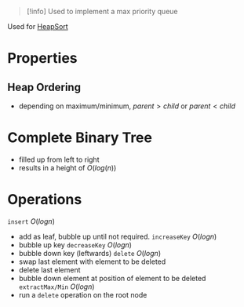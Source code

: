 > [!info] Used to implement a max priority queue

Used for [HeapSort](HeapSort.md)
# Properties

## Heap Ordering
* depending on maximum/minimum, $parent > child$ or $parent < child$
# Complete Binary Tree
* filled up from left to right
* results in a height of $O(log(n))$
# Operations

``insert`` $O(logn)$
* add as leaf, bubble up until not required.
``increaseKey`` $O(logn)$
* bubble up key
``decreaseKey`` $O(logn)$
* bubble down key (leftwards)
``delete`` $O(logn)$
* swap last element with element to be deleted
* delete last element
* bubble down element at position of element to be deleted
``extractMax/Min`` $O(logn)$
* run a `delete` operation on the root node